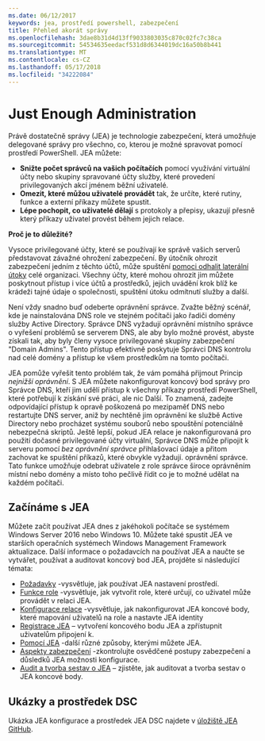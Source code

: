 ```yaml
---
ms.date: 06/12/2017
keywords: jea, prostředí powershell, zabezpečení
title: Přehled akorát správy
ms.openlocfilehash: 3dae8b31d4d13ff9033803035c870c02fc7c38ca
ms.sourcegitcommit: 54534635eedacf531d8d6344019dc16a50b8b441
ms.translationtype: MT
ms.contentlocale: cs-CZ
ms.lasthandoff: 05/17/2018
ms.locfileid: "34222084"
---
```

# <a name="just-enough-administration"></a>Just Enough Administration

Právě dostatečně správy (JEA) je technologie zabezpečení, která umožňuje delegované správy pro všechno, co, kterou je možné spravovat pomocí prostředí PowerShell.
JEA můžete:

- **Snižte počet správců na vašich počítačích** pomocí využívání virtuální účty nebo skupiny spravované účty služby, které provedení privilegovaných akcí jménem běžní uživatelé.
- **Omezit, které můžou uživatelé provádět** tak, že určíte, které rutiny, funkce a externí příkazy můžete spustit.
- **Lépe pochopit, co uživatelé dělají** s protokoly a přepisy, ukazují přesně který příkazy uživatel provést během jejich relace.

**Proč je to důležité?**

Vysoce privilegované účty, které se používají ke správě vašich serverů představovat závažné ohrožení zabezpečení.
By útočník ohrozit zabezpečení jedním z těchto účtů, může spuštění [pomoci odhalit laterální útoky](http://aka.ms/pth) celé organizaci.
Všechny účty, které mohou ohrozit jim můžete poskytnout přístup i více účtů a prostředků, jejich uvádění krok blíž ke krádeži tajné údaje o společnosti, spuštění útoku odmítnutí služby a další.

Není vždy snadno buď odeberte oprávnění správce.
Zvažte běžný scénář, kde je nainstalována DNS role ve stejném počítači jako řadiči domény služby Active Directory.
Správce DNS vyžadují oprávnění místního správce o vyřešení problémů se serverem DNS, ale aby bylo možné provést, abyste získali tak, aby byly členy vysoce privilegované skupiny zabezpečení "Domain Admins".
Tento přístup efektivně poskytuje Správci DNS kontrolu nad celé domény a přístup ke všem prostředkům na tomto počítači.

JEA pomůže vyřešit tento problém tak, že vám pomáhá přijmout Princip *nejnižší oprávnění*.
S JEA můžete nakonfigurovat koncový bod správy pro Správce DNS, kteří jim udělí přístup k všechny příkazy prostředí PowerShell, které potřebují k získání své práci, ale nic Další.
To znamená, zadejte odpovídající přístup k opravě poškozená po mezipaměť DNS nebo restartujte DNS server, aniž by nechtěně jim oprávnění ke službě Active Directory nebo procházet systému souborů nebo spouštění potenciálně nebezpečná skriptů.
Ještě lepší, pokud JEA relace je nakonfigurovaná pro použití dočasné privilegované účty virtuální, Správce DNS může připojit k serveru pomocí *bez oprávnění správce* přihlašovací údaje a přitom zachovat ke spuštění příkazů, které obvykle vyžadují. oprávnění správce.
Tato funkce umožňuje odebrat uživatele z role správce široce oprávněním místní nebo domény a místo toho pečlivě řídit co je to možné udělat na každém počítači.

## <a name="get-started-with-jea"></a>Začínáme s JEA

Můžete začít používat JEA dnes z jakéhokoli počítače se systémem Windows Server 2016 nebo Windows 10.
Můžete také spustit JEA ve starších operačních systémech Windows Management Framework aktualizace.
Další informace o požadavcích na používat JEA a naučte se vytvářet, používat a auditovat koncový bod JEA, projděte si následující témata:

- [Požadavky](prerequisites.md) -vysvětluje, jak používat JEA nastavení prostředí.
- [Funkce role](role-capabilities.md) -vysvětluje, jak vytvořit role, které určují, co uživatel může provádět v relaci JEA.
- [Konfigurace relace](session-configurations.md) -vysvětluje, jak nakonfigurovat JEA koncové body, které mapování uživatelů na role a nastavte JEA identity
- [Registrace JEA](register-jea.md) – vytvoření koncového bodu JEA a zpřístupnit uživatelům připojení k.
- [Pomocí JEA](using-jea.md) -další různé způsoby, kterými můžete JEA.
- [Aspekty zabezpečení](security-considerations.md) -zkontrolujte osvědčené postupy zabezpečení a důsledků JEA možnosti konfigurace.
- [Audit a tvorba sestav o JEA](audit-and-report.md) – zjistěte, jak auditovat a tvorba sestav o JEA koncové body.

## <a name="samples-and-dsc-resource"></a>Ukázky a prostředek DSC

Ukázka JEA konfigurace a prostředek JEA DSC najdete v [úložiště JEA GitHub](https://github.com/PowerShell/JEA).